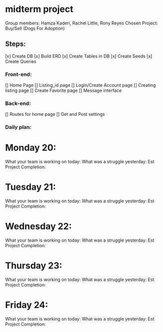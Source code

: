 # midterm project

Group members: Hamza Kaderi, Rachel Little, Rony Reyes
Chosen Project: Buy/Sell (Dogs For Adoption)

## Steps:
[x] Create DB
[x] Build ERD
[x] Create Tables in DB
[x] Create Seeds
[x] Create Queries


### Front-end:
[] Home Page
[] Listing_id page
[] Login/Create Account page
[] Creating listing page
[] Create Favorite page
[] Message interface


### Back-end:
[] Routes for home page
[] Get and Post settings



### Daily plan: 

# Monday 20:
What your team is working on today: 
What was a struggle yesterday: 
Est Project Completion: 


# Tuesday 21:
What your team is working on today: 
What was a struggle yesterday: 
Est Project Completion: 

# Wednesday 22:
What your team is working on today: 
What was a struggle yesterday: 
Est Project Completion: 

# Thursday 23:
What your team is working on today: 
What was a struggle yesterday: 
Est Project Completion: 

# Friday 24:
What your team is working on today: 
What was a struggle yesterday: 
Est Project Completion: 